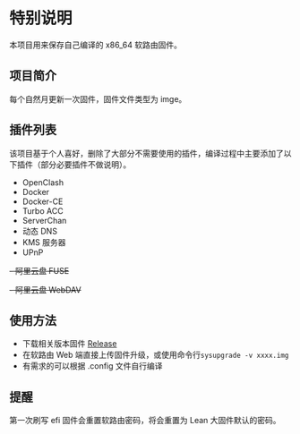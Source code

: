 # 特别说明

本项目用来保存自己编译的 x86_64 软路由固件。

## 项目简介

每个自然月更新一次固件，固件文件类型为 imge。

## 插件列表

该项目基于个人喜好，删除了大部分不需要使用的插件，编译过程中主要添加了以下插件（部分必要插件不做说明）。

- OpenClash
- Docker
- Docker-CE
- Turbo ACC
- ServerChan
- 动态 DNS
- KMS 服务器
- UPnP

~~- 阿里云盘 FUSE~~

~~- 阿里云盘 WebDAV~~


## 使用方法

- 下载相关版本固件 [Release](https://github.com/brick713/OpenWRT_X86_64/releases)
- 在软路由 Web 端直接上传固件升级，或使用命令行`sysupgrade -v xxxx.img`
- 有需求的可以根据 .config 文件自行编译

## 提醒

第一次刷写 efi 固件会重置软路由密码，将会重置为 Lean 大固件默认的密码。
